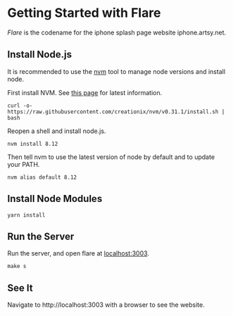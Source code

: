 # Getting Started with Flare

*Flare* is the codename for the iphone splash page website iphone.artsy.net.

## Install Node.js

It is recommended to use the [nvm](https://github.com/creationix/nvm) tool to manage node versions and install node.

First install NVM. See [this page](https://github.com/creationix/nvm) for latest information.

````
curl -o- https://raw.githubusercontent.com/creationix/nvm/v0.31.1/install.sh | bash
````

Reopen a shell and install node.js.

````
nvm install 8.12
````

Then tell nvm to use the latest version of node by default and to update your PATH.

````
nvm alias default 8.12
````

## Install Node Modules

````
yarn install
````

## Run the Server

Run the server, and open flare at [localhost:3003](http://localhost:3003).

````
make s
````

## See It

Navigate to http://localhost:3003 with a browser to see the website.
